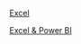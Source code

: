 <a href="https://www.w3schools.com](https://github.com/NisharFathima/Data-Analytics-Projects-Portfolio/tree/Microsoft-Excel
">Excel</a>

<a href="https://github.com/NisharFathima/Data-Analytics-Projects-Portfolio/blob/Power-BI/README.md
">Excel & Power BI</a>
